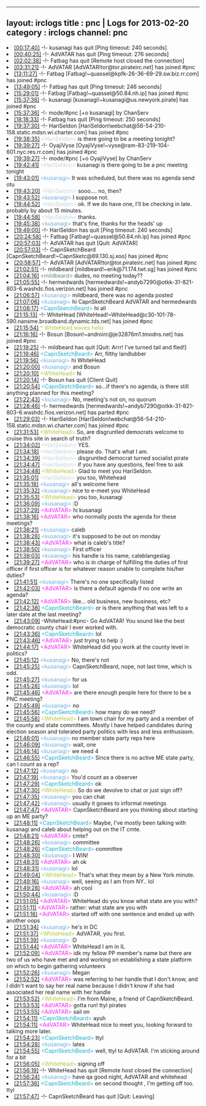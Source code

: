 
---
layout: irclogs
title : pnc | Logs for 2013-02-20
category : irclogs
channel: pnc
---
<li class="logitem"><a href="#00:17:40" name="00:17:40" class="time">[00:17:40]</a> -!- <span class="quit">kusanagi</span> has quit [Ping timeout: 240 seconds] </li>
<li class="logitem"><a href="#00:40:25" name="00:40:25" class="time">[00:40:25]</a> -!- <span class="quit">AdVATAR</span> has quit [Ping timeout: 276 seconds] </li>
<li class="logitem"><a href="#02:02:38" name="02:02:38" class="time">[02:02:38]</a> -!- <span class="quit">Fatbag</span> has quit [Remote host closed the connection] </li>
<li class="logitem"><a href="#03:31:21" name="03:31:21" class="time">[03:31:21]</a> -!- <span class="join">AdVATAR</span> [AdVATAR!tor@tor.pirateirc.net] has joined #pnc </li>
<li class="logitem"><a href="#13:11:27" name="13:11:27" class="time">[13:11:27]</a> -!- <span class="join">Fatbag</span> [Fatbag!~quassel@kpfk-26-36-69-29.sw.biz.rr.com] has joined #pnc </li>
<li class="logitem"><a href="#13:49:05" name="13:49:05" class="time">[13:49:05]</a> -!- <span class="quit">Fatbag</span> has quit [Ping timeout: 246 seconds] </li>
<li class="logitem"><a href="#15:29:01" name="15:29:01" class="time">[15:29:01]</a> -!- <span class="join">Fatbag</span> [Fatbag!~quassel@50.84.nh.ip] has joined #pnc </li>
<li class="logitem"><a href="#15:37:36" name="15:37:36" class="time">[15:37:36]</a> -!- <span class="join">kusanagi</span> [kusanagi!~kusanagi@us.newyork.pirate] has joined #pnc </li>
<li class="logitem"><a href="#15:37:36" name="15:37:36" class="time">[15:37:36]</a> -!- mode/<span class="mode">#pnc</span> [+o kusanagi] by ChanServ </li>
<li class="logitem"><a href="#18:18:33" name="18:18:33" class="time">[18:18:33]</a> -!- <span class="quit">Fatbag</span> has quit [Ping timeout: 250 seconds] </li>
<li class="logitem"><a href="#19:37:30" name="19:37:30" class="time">[19:37:30]</a> -!- <span class="join">HariSeldon</span> [HariSeldon!webchat@56-54-210-158.static.mdsn.wi.charter.com] has joined #pnc </li>
<li class="logitem"><a href="#19:38:35" name="19:38:35" class="time">[19:38:35]</a> <span class="person" style="color:#c3d5dd">&lt;HariSeldon&gt;</span> is there going to be a meeting tonight? </li>
<li class="logitem"><a href="#19:39:27" name="19:39:27" class="time">[19:39:27]</a> -!- <span class="join">OyajiVyse</span> [OyajiVyse!~vyse@ram-83-219-104-601.nyc.res.rr.com] has joined #pnc </li>
<li class="logitem"><a href="#19:39:27" name="19:39:27" class="time">[19:39:27]</a> -!- mode/<span class="mode">#pnc</span> [+o OyajiVyse] by ChanServ </li>
<li class="logitem"><a href="#19:42:41" name="19:42:41" class="time">[19:42:41]</a> <span class="person" style="color:#c3d5dd">&lt;HariSeldon&gt;</span> kusanagi is there going to be a pnc meeting tonight </li>
<li class="logitem"><a href="#19:43:01" name="19:43:01" class="time">[19:43:01]</a> <span class="person" style="color:#6aace3">&lt;kusanagi&gt;</span> It was scheduled, but there was no agenda send otu </li>
<li class="logitem"><a href="#19:43:20" name="19:43:20" class="time">[19:43:20]</a> <span class="person" style="color:#c3d5dd">&lt;HariSeldon&gt;</span> sooo.... no, then? </li>
<li class="logitem"><a href="#19:43:52" name="19:43:52" class="time">[19:43:52]</a> <span class="person" style="color:#6aace3">&lt;kusanagi&gt;</span> I suppose not. </li>
<li class="logitem"><a href="#19:44:52" name="19:44:52" class="time">[19:44:52]</a> <span class="person" style="color:#c3d5dd">&lt;HariSeldon&gt;</span> ok. If we do have one, I'll be checking in late. probably by about 15 minutes. </li>
<li class="logitem"><a href="#19:44:58" name="19:44:58" class="time">[19:44:58]</a> <span class="person" style="color:#c3d5dd">&lt;HariSeldon&gt;</span> thanks. </li>
<li class="logitem"><a href="#19:45:38" name="19:45:38" class="time">[19:45:38]</a> <span class="person" style="color:#6aace3">&lt;kusanagi&gt;</span> that's fine, thanks for the heads' up </li>
<li class="logitem"><a href="#19:49:00" name="19:49:00" class="time">[19:49:00]</a> -!- <span class="quit">HariSeldon</span> has quit [Ping timeout: 240 seconds] </li>
<li class="logitem"><a href="#20:24:58" name="20:24:58" class="time">[20:24:58]</a> -!- <span class="join">Fatbag</span> [Fatbag!~quassel@50.84.nh.ip] has joined #pnc </li>
<li class="logitem"><a href="#20:57:03" name="20:57:03" class="time">[20:57:03]</a> -!- <span class="quit">AdVATAR</span> has quit [Quit: AdVATAR] </li>
<li class="logitem"><a href="#20:57:03" name="20:57:03" class="time">[20:57:03]</a> -!- <span class="join">CapnSketchBeard</span> [CapnSketchBeard!~CapnSketc@69.130.sj.xoo] has joined #pnc </li>
<li class="logitem"><a href="#20:58:57" name="20:58:57" class="time">[20:58:57]</a> -!- <span class="join">AdVATAR</span> [AdVATAR!tor@tor.pirateirc.net] has joined #pnc </li>
<li class="logitem"><a href="#21:02:51" name="21:02:51" class="time">[21:02:51]</a> -!- <span class="join">mildbeard</span> [mildbeard!~erik@71.174.twt.sg] has joined #pnc </li>
<li class="logitem"><a href="#21:04:16" name="21:04:16" class="time">[21:04:16]</a> <span class="person" style="color:#538b6f">&lt;mildbeard&gt;</span> dudes, no meeting today?? </li>
<li class="logitem"><a href="#21:05:55" name="21:05:55" class="time">[21:05:55]</a> -!- <span class="join">hermedwards</span> [hermedwards!~andyb7290@otkk-31-821-803-6.washdc.fios.verizon.net] has joined #pnc </li>
<li class="logitem"><a href="#21:06:57" name="21:06:57" class="time">[21:06:57]</a> <span class="person" style="color:#6aace3">&lt;kusanagi&gt;</span> mildbeard, there was no agenda posted </li>
<li class="logitem"><a href="#21:07:06" name="21:07:06" class="time">[21:07:06]</a> <span class="person" style="color:#6aace3">&lt;kusanagi&gt;</span> hi CapnSketchBeard AdVATAR and hermedwards  </li>
<li class="logitem"><a href="#21:08:17" name="21:08:17" class="time">[21:08:17]</a> <span class="person" style="color:#1aaecf">&lt;CapnSketchBeard&gt;</span> hi all </li>
<li class="logitem"><a href="#21:15:13" name="21:15:13" class="time">[21:15:13]</a> -!- <span class="join">WhiteHead</span> [WhiteHead!~WhiteHead@c30-101-78-590.nansme.broadband.dynamic.tds.net] has joined #pnc </li>
<li class="logitem"><a href="#21:15:54" name="21:15:54" class="time">[21:15:54]</a> <span class="person" style="color:#b1c637">* WhiteHead waves hello</span> </li>
<li class="logitem"><a href="#21:16:16" name="21:16:16" class="time">[21:16:16]</a> -!- <span class="join">Bosun</span> [Bosun!~androirc@je32876m1.tmodns.net] has joined #pnc </li>
<li class="logitem"><a href="#21:19:25" name="21:19:25" class="time">[21:19:25]</a> -!- <span class="quit">mildbeard</span> has quit [Quit: Arrr! I've turned tail and fled!] </li>
<li class="logitem"><a href="#21:19:46" name="21:19:46" class="time">[21:19:46]</a> <span class="person" style="color:#1aaecf">&lt;CapnSketchBeard&gt;</span> Arr, filthy landlubber </li>
<li class="logitem"><a href="#21:19:56" name="21:19:56" class="time">[21:19:56]</a> <span class="person" style="color:#6aace3">&lt;kusanagi&gt;</span> hi WhiteHead  </li>
<li class="logitem"><a href="#21:20:00" name="21:20:00" class="time">[21:20:00]</a> <span class="person" style="color:#6aace3">&lt;kusanagi&gt;</span> and Bosun  </li>
<li class="logitem"><a href="#21:20:10" name="21:20:10" class="time">[21:20:10]</a> <span class="person" style="color:#b1c637">&lt;WhiteHead&gt;</span> hi </li>
<li class="logitem"><a href="#21:20:14" name="21:20:14" class="time">[21:20:14]</a> -!- <span class="quit">Bosun</span> has quit [Client Quit] </li>
<li class="logitem"><a href="#21:20:54" name="21:20:54" class="time">[21:20:54]</a> <span class="person" style="color:#1aaecf">&lt;CapnSketchBeard&gt;</span> so...if there's no agenda, is there still anything planned for this meeting? </li>
<li class="logitem"><a href="#21:22:43" name="21:22:43" class="time">[21:22:43]</a> <span class="person" style="color:#6aace3">&lt;kusanagi&gt;</span> No, meeting's not on, no quorum </li>
<li class="logitem"><a href="#21:28:46" name="21:28:46" class="time">[21:28:46]</a> -!- <span class="part">hermedwards</span> [hermedwards!~andyb7290@otkk-31-821-803-6.washdc.fios.verizon.net] has parted #pnc </li>
<li class="logitem"><a href="#21:29:03" name="21:29:03" class="time">[21:29:03]</a> -!- <span class="join">HariSeldon</span> [HariSeldon!webchat@56-54-210-158.static.mdsn.wi.charter.com] has joined #pnc </li>
<li class="logitem"><a href="#21:31:53" name="21:31:53" class="time">[21:31:53]</a> <span class="person" style="color:#b1c637">&lt;WhiteHead&gt;</span> So, are disgruntled democrats welcome to cruise this site in search of truth? </li>
<li class="logitem"><a href="#21:34:02" name="21:34:02" class="time">[21:34:02]</a> <span class="person" style="color:#c3d5dd">&lt;HariSeldon&gt;</span> YES. </li>
<li class="logitem"><a href="#21:34:18" name="21:34:18" class="time">[21:34:18]</a> <span class="person" style="color:#c3d5dd">&lt;HariSeldon&gt;</span> please do. That's what I am. </li>
<li class="logitem"><a href="#21:34:39" name="21:34:39" class="time">[21:34:39]</a> <span class="person" style="color:#c3d5dd">&lt;HariSeldon&gt;</span> disgruntled democrat turned socialist pirate </li>
<li class="logitem"><a href="#21:34:47" name="21:34:47" class="time">[21:34:47]</a> <span class="person" style="color:#c3d5dd">&lt;HariSeldon&gt;</span> if you have any questions, feel free to ask </li>
<li class="logitem"><a href="#21:34:48" name="21:34:48" class="time">[21:34:48]</a> <span class="person" style="color:#b1c637">&lt;WhiteHead&gt;</span> Glad to meet you HariSeldon. </li>
<li class="logitem"><a href="#21:35:01" name="21:35:01" class="time">[21:35:01]</a> <span class="person" style="color:#c3d5dd">&lt;HariSeldon&gt;</span> you too, Whitehead </li>
<li class="logitem"><a href="#21:35:18" name="21:35:18" class="time">[21:35:18]</a> <span class="person" style="color:#6aace3">&lt;kusanagi&gt;</span> all's welcome here </li>
<li class="logitem"><a href="#21:35:32" name="21:35:32" class="time">[21:35:32]</a> <span class="person" style="color:#6aace3">&lt;kusanagi&gt;</span> nice to e-meet you WhiteHead  </li>
<li class="logitem"><a href="#21:35:53" name="21:35:53" class="time">[21:35:53]</a> <span class="person" style="color:#b1c637">&lt;WhiteHead&gt;</span> you too, kusanagi </li>
<li class="logitem"><a href="#21:36:09" name="21:36:09" class="time">[21:36:09]</a> <span class="person" style="color:#6aace3">&lt;kusanagi&gt;</span> :D </li>
<li class="logitem"><a href="#21:37:29" name="21:37:29" class="time">[21:37:29]</a> <span class="person" style="color:#f51bf7">&lt;AdVATAR&gt;</span> hi kusanagi  </li>
<li class="logitem"><a href="#21:38:16" name="21:38:16" class="time">[21:38:16]</a> <span class="person" style="color:#f51bf7">&lt;AdVATAR&gt;</span> who normally posts the agenda for these meetings? </li>
<li class="logitem"><a href="#21:38:21" name="21:38:21" class="time">[21:38:21]</a> <span class="person" style="color:#6aace3">&lt;kusanagi&gt;</span> caleb </li>
<li class="logitem"><a href="#21:38:28" name="21:38:28" class="time">[21:38:28]</a> <span class="person" style="color:#6aace3">&lt;kusanagi&gt;</span> it's supposed to be out on monday </li>
<li class="logitem"><a href="#21:38:43" name="21:38:43" class="time">[21:38:43]</a> <span class="person" style="color:#f51bf7">&lt;AdVATAR&gt;</span> what is caleb's title? </li>
<li class="logitem"><a href="#21:38:50" name="21:38:50" class="time">[21:38:50]</a> <span class="person" style="color:#6aace3">&lt;kusanagi&gt;</span> First officer </li>
<li class="logitem"><a href="#21:39:03" name="21:39:03" class="time">[21:39:03]</a> <span class="person" style="color:#6aace3">&lt;kusanagi&gt;</span> his handle is his name, caleblangeslag </li>
<li class="logitem"><a href="#21:39:27" name="21:39:27" class="time">[21:39:27]</a> <span class="person" style="color:#f51bf7">&lt;AdVATAR&gt;</span> who is in charge of fulfilling the duties of first officer if first officer is for whatever reason unable to complete his/her duties? </li>
<li class="logitem"><a href="#21:41:51" name="21:41:51" class="time">[21:41:51]</a> <span class="person" style="color:#6aace3">&lt;kusanagi&gt;</span> There's no one specifically listed </li>
<li class="logitem"><a href="#21:42:03" name="21:42:03" class="time">[21:42:03]</a> <span class="person" style="color:#f51bf7">&lt;AdVATAR&gt;</span> is there a default agenda if no one write an agenda? </li>
<li class="logitem"><a href="#21:42:12" name="21:42:12" class="time">[21:42:12]</a> <span class="person" style="color:#f51bf7">&lt;AdVATAR&gt;</span> like... old business, new business, etc? </li>
<li class="logitem"><a href="#21:42:38" name="21:42:38" class="time">[21:42:38]</a> <span class="person" style="color:#1aaecf">&lt;CapnSketchBeard&gt;</span> or is there anything that was left to a later date at the last meeting? </li>
<li class="logitem"><a href="#21:43:09" name="21:43:09" class="time">[21:43:09]</a> <span class="notice">-WhiteHead:#pnc-</span> Go AdVATAR!  You sound like the best democratic county chair I ever worked with. </li>
<li class="logitem"><a href="#21:43:36" name="21:43:36" class="time">[21:43:36]</a> <span class="person" style="color:#1aaecf">&lt;CapnSketchBeard&gt;</span> lol </li>
<li class="logitem"><a href="#21:43:46" name="21:43:46" class="time">[21:43:46]</a> <span class="person" style="color:#f51bf7">&lt;AdVATAR&gt;</span> just trying to help :) </li>
<li class="logitem"><a href="#21:44:17" name="21:44:17" class="time">[21:44:17]</a> <span class="person" style="color:#f51bf7">&lt;AdVATAR&gt;</span> WhiteHead did you work at the county level in politics? </li>
<li class="logitem"><a href="#21:45:12" name="21:45:12" class="time">[21:45:12]</a> <span class="person" style="color:#6aace3">&lt;kusanagi&gt;</span> No, there's not </li>
<li class="logitem"><a href="#21:45:25" name="21:45:25" class="time">[21:45:25]</a> <span class="person" style="color:#6aace3">&lt;kusanagi&gt;</span> CapnSketchBeard, nope, not last time, which is odd. </li>
<li class="logitem"><a href="#21:45:27" name="21:45:27" class="time">[21:45:27]</a> <span class="person" style="color:#6aace3">&lt;kusanagi&gt;</span> for us </li>
<li class="logitem"><a href="#21:45:28" name="21:45:28" class="time">[21:45:28]</a> <span class="person" style="color:#6aace3">&lt;kusanagi&gt;</span> lol </li>
<li class="logitem"><a href="#21:45:46" name="21:45:46" class="time">[21:45:46]</a> <span class="person" style="color:#f51bf7">&lt;AdVATAR&gt;</span> are there enough people here for there to be a PNC meeting? </li>
<li class="logitem"><a href="#21:45:49" name="21:45:49" class="time">[21:45:49]</a> <span class="person" style="color:#6aace3">&lt;kusanagi&gt;</span> no </li>
<li class="logitem"><a href="#21:45:56" name="21:45:56" class="time">[21:45:56]</a> <span class="person" style="color:#1aaecf">&lt;CapnSketchBeard&gt;</span> how many do we need? </li>
<li class="logitem"><a href="#21:45:58" name="21:45:58" class="time">[21:45:58]</a> <span class="person" style="color:#b1c637">&lt;WhiteHead&gt;</span> I am town chair for my party and a member of the county and state committees.  Mostly I have helped candidates during election season and tolerated party politics with less and less enthusiasm. </li>
<li class="logitem"><a href="#21:46:01" name="21:46:01" class="time">[21:46:01]</a> <span class="person" style="color:#6aace3">&lt;kusanagi&gt;</span> no member state party reps here </li>
<li class="logitem"><a href="#21:46:09" name="21:46:09" class="time">[21:46:09]</a> <span class="person" style="color:#6aace3">&lt;kusanagi&gt;</span> wait, one </li>
<li class="logitem"><a href="#21:46:14" name="21:46:14" class="time">[21:46:14]</a> <span class="person" style="color:#6aace3">&lt;kusanagi&gt;</span> we need 4 </li>
<li class="logitem"><a href="#21:46:55" name="21:46:55" class="time">[21:46:55]</a> <span class="person" style="color:#1aaecf">&lt;CapnSketchBeard&gt;</span> Since there is no active ME state party, can I count as a rep? </li>
<li class="logitem"><a href="#21:47:12" name="21:47:12" class="time">[21:47:12]</a> <span class="person" style="color:#6aace3">&lt;kusanagi&gt;</span> no </li>
<li class="logitem"><a href="#21:47:19" name="21:47:19" class="time">[21:47:19]</a> <span class="person" style="color:#6aace3">&lt;kusanagi&gt;</span> You'd count as a observer </li>
<li class="logitem"><a href="#21:47:29" name="21:47:29" class="time">[21:47:29]</a> <span class="person" style="color:#1aaecf">&lt;CapnSketchBeard&gt;</span> ok </li>
<li class="logitem"><a href="#21:47:30" name="21:47:30" class="time">[21:47:30]</a> <span class="person" style="color:#b1c637">&lt;WhiteHead&gt;</span> So do we devolve to chat or just sign off? </li>
<li class="logitem"><a href="#21:47:35" name="21:47:35" class="time">[21:47:35]</a> <span class="person" style="color:#6aace3">&lt;kusanagi&gt;</span> you can chat </li>
<li class="logitem"><a href="#21:47:42" name="21:47:42" class="time">[21:47:42]</a> <span class="person" style="color:#6aace3">&lt;kusanagi&gt;</span> usually it gowes to informal meetings </li>
<li class="logitem"><a href="#21:47:47" name="21:47:47" class="time">[21:47:47]</a> <span class="person" style="color:#f51bf7">&lt;AdVATAR&gt;</span> CapnSketchBeard are you thinking about starting up an ME party? </li>
<li class="logitem"><a href="#21:48:11" name="21:48:11" class="time">[21:48:11]</a> <span class="person" style="color:#1aaecf">&lt;CapnSketchBeard&gt;</span> Maybe, I've mostly been talking with kusanagi and caleb about helping out on the IT cmte. </li>
<li class="logitem"><a href="#21:48:21" name="21:48:21" class="time">[21:48:21]</a> <span class="person" style="color:#f51bf7">&lt;AdVATAR&gt;</span> cmte? </li>
<li class="logitem"><a href="#21:48:26" name="21:48:26" class="time">[21:48:26]</a> <span class="person" style="color:#6aace3">&lt;kusanagi&gt;</span> committee </li>
<li class="logitem"><a href="#21:48:26" name="21:48:26" class="time">[21:48:26]</a> <span class="person" style="color:#1aaecf">&lt;CapnSketchBeard&gt;</span> committee </li>
<li class="logitem"><a href="#21:48:30" name="21:48:30" class="time">[21:48:30]</a> <span class="person" style="color:#6aace3">&lt;kusanagi&gt;</span> I WIN! </li>
<li class="logitem"><a href="#21:48:31" name="21:48:31" class="time">[21:48:31]</a> <span class="person" style="color:#f51bf7">&lt;AdVATAR&gt;</span> ah ok </li>
<li class="logitem"><a href="#21:48:31" name="21:48:31" class="time">[21:48:31]</a> <span class="person" style="color:#6aace3">&lt;kusanagi&gt;</span> lol </li>
<li class="logitem"><a href="#21:49:04" name="21:49:04" class="time">[21:49:04]</a> <span class="person" style="color:#b1c637">&lt;WhiteHead&gt;</span> That's what they mean by a New York minute. </li>
<li class="logitem"><a href="#21:49:16" name="21:49:16" class="time">[21:49:16]</a> <span class="person" style="color:#6aace3">&lt;kusanagi&gt;</span> well, seeing as I am from NY.. lol </li>
<li class="logitem"><a href="#21:49:28" name="21:49:28" class="time">[21:49:28]</a> <span class="person" style="color:#f51bf7">&lt;AdVATAR&gt;</span> ah cool </li>
<li class="logitem"><a href="#21:50:44" name="21:50:44" class="time">[21:50:44]</a> <span class="person" style="color:#6aace3">&lt;kusanagi&gt;</span> :D </li>
<li class="logitem"><a href="#21:51:05" name="21:51:05" class="time">[21:51:05]</a> <span class="person" style="color:#f51bf7">&lt;AdVATAR&gt;</span> WhiteHead do you know what state are you with? </li>
<li class="logitem"><a href="#21:51:11" name="21:51:11" class="time">[21:51:11]</a> <span class="person" style="color:#f51bf7">&lt;AdVATAR&gt;</span> rather: what state are you with </li>
<li class="logitem"><a href="#21:51:18" name="21:51:18" class="time">[21:51:18]</a> <span class="person" style="color:#f51bf7">&lt;AdVATAR&gt;</span> started off with one sentence and ended up with another oops </li>
<li class="logitem"><a href="#21:51:34" name="21:51:34" class="time">[21:51:34]</a> <span class="person" style="color:#6aace3">&lt;kusanagi&gt;</span> he's in DC </li>
<li class="logitem"><a href="#21:51:37" name="21:51:37" class="time">[21:51:37]</a> <span class="person" style="color:#b1c637">&lt;WhiteHead&gt;</span> AdVATAR, you first. </li>
<li class="logitem"><a href="#21:51:39" name="21:51:39" class="time">[21:51:39]</a> <span class="person" style="color:#6aace3">&lt;kusanagi&gt;</span> :D </li>
<li class="logitem"><a href="#21:51:44" name="21:51:44" class="time">[21:51:44]</a> <span class="person" style="color:#f51bf7">&lt;AdVATAR&gt;</span> WhiteHead I am in IL </li>
<li class="logitem"><a href="#21:52:09" name="21:52:09" class="time">[21:52:09]</a> <span class="person" style="color:#f51bf7">&lt;AdVATAR&gt;</span> idk my fellow PP member's name but there are two of us who have met and and working on establishing a state platform on which to begin gathering volunteers </li>
<li class="logitem"><a href="#21:52:26" name="21:52:26" class="time">[21:52:26]</a> <span class="person" style="color:#6aace3">&lt;kusanagi&gt;</span> Megan </li>
<li class="logitem"><a href="#21:52:52" name="21:52:52" class="time">[21:52:52]</a> <span class="person" style="color:#f51bf7">&lt;AdVATAR&gt;</span> was referring to her handle that I don't know, and I didn't want to say her real name because I didn't know if she had associated her real name with her handle </li>
<li class="logitem"><a href="#21:53:52" name="21:53:52" class="time">[21:53:52]</a> <span class="person" style="color:#b1c637">&lt;WhiteHead&gt;</span> I'm from Maine, a friend of CapnSketchBeard. </li>
<li class="logitem"><a href="#21:53:53" name="21:53:53" class="time">[21:53:53]</a> <span class="person" style="color:#f51bf7">&lt;AdVATAR&gt;</span> gotta run!  ttyl pirates </li>
<li class="logitem"><a href="#21:53:55" name="21:53:55" class="time">[21:53:55]</a> <span class="person" style="color:#f51bf7">&lt;AdVATAR&gt;</span> sail on </li>
<li class="logitem"><a href="#21:54:11" name="21:54:11" class="time">[21:54:11]</a> <span class="person" style="color:#1aaecf">&lt;CapnSketchBeard&gt;</span> ayuh </li>
<li class="logitem"><a href="#21:54:11" name="21:54:11" class="time">[21:54:11]</a> <span class="person" style="color:#f51bf7">&lt;AdVATAR&gt;</span> WhiteHead nice to meet you, looking forward to talking more later. </li>
<li class="logitem"><a href="#21:54:23" name="21:54:23" class="time">[21:54:23]</a> <span class="person" style="color:#1aaecf">&lt;CapnSketchBeard&gt;</span> ttyl </li>
<li class="logitem"><a href="#21:54:28" name="21:54:28" class="time">[21:54:28]</a> <span class="person" style="color:#6aace3">&lt;kusanagi&gt;</span> lates </li>
<li class="logitem"><a href="#21:54:55" name="21:54:55" class="time">[21:54:55]</a> <span class="person" style="color:#1aaecf">&lt;CapnSketchBeard&gt;</span> well, ttyl to AdVATAR.  I'm sticking around for a bit </li>
<li class="logitem"><a href="#21:56:05" name="21:56:05" class="time">[21:56:05]</a> <span class="person" style="color:#b1c637">&lt;WhiteHead&gt;</span> signing off </li>
<li class="logitem"><a href="#21:56:19" name="21:56:19" class="time">[21:56:19]</a> -!- <span class="quit">WhiteHead</span> has quit [Remote host closed the connection] </li>
<li class="logitem"><a href="#21:56:24" name="21:56:24" class="time">[21:56:24]</a> <span class="person" style="color:#6aace3">&lt;kusanagi&gt;</span> have qa good night, AdVATAR and whitehead </li>
<li class="logitem"><a href="#21:57:36" name="21:57:36" class="time">[21:57:36]</a> <span class="person" style="color:#1aaecf">&lt;CapnSketchBeard&gt;</span> on second thought , I'm getting off too.  ttyl </li>
<li class="logitem"><a href="#21:57:47" name="21:57:47" class="time">[21:57:47]</a> -!- <span class="quit">CapnSketchBeard</span> has quit [Quit: Leaving] </li>


